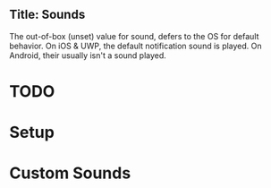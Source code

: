 Title: Sounds
---

The out-of-box (unset) value for sound, defers to the OS for default behavior.  On iOS & UWP, the default notification sound is played.  On Android, their usually isn't a sound played.

# TODO

# Setup

# Custom Sounds
